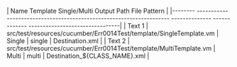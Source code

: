 |  Name                                 Template                                Single/Multi   Output Path            File Pattern          |
|-------- -------------------------------------------------------------------- -------------- ------------- --------------------------------|
| Text 1 | src/test/resources/cucumber/Err0014Test/template/SingleTemplate.vm | Single       | single      | Destination.xml                |
| Text 2 | src/test/resources/cucumber/Err0014Test/template/MultiTemplate.vm  | Multi        | multi       | Destination\_${CLASS_NAME}.xml |
